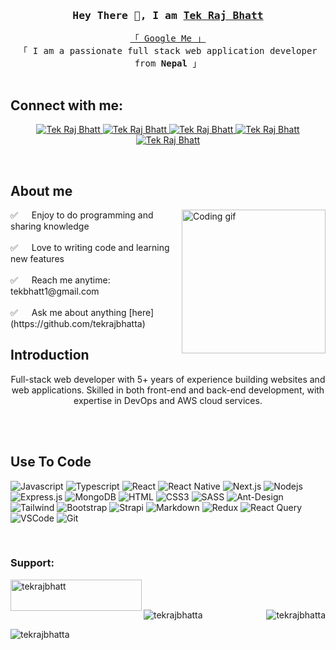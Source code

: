 <!-- Intro  -->
### <div align="center"><samp>Hey There 👋, I am <b><a target="_blank" href="#">Tek Raj Bhatt</a></b></samp></div>

<p align="center">
<samp>
<a href="https://www.google.com/search?q=Tek+Raj+Bhatt">「 Google Me 」</a>
<br>
「 I am a passionate full stack web application developer from <b>Nepal</b> 」
<br><br>
</samp>
</p>

## Connect with me:
<p align="left"></p>

<!-- Social Links Section -->
<p align="center">
  <a href="#" target="blank">
    <img src="https://img.shields.io/badge/Website-DC143C?style=for-the-badge&logo=medium&logoColor=white" alt="Tek Raj Bhatt" />
  </a>
  <a href="#" target="_blank">
    <img src="https://img.shields.io/badge/LinkedIn-0077B5?style=for-the-badge&logo=linkedin&logoColor=white" alt="Tek Raj Bhatt" />
  </a>
  <a href="#" target="_blank">
    <img src="https://img.shields.io/badge/Twitter-1DA1F2?style=for-the-badge&logo=twitter&logoColor=white" alt="Tek Raj Bhatt" />
  </a>
  <a href="#" target="_blank">
    <img src="https://img.shields.io/badge/Instagram-fe4164?style=for-the-badge&logo=instagram&logoColor=white" alt="Tek Raj Bhatt" />
  </a>
  <a href="#" target="_blank">
    <img src="https://img.shields.io/badge/Facebook-20BEFF?&style=for-the-badge&logo=facebook&logoColor=white" alt="Tek Raj Bhatt" />
  </a>
</p>
<br />

<!-- About Section -->
## About me

<p>
  <img align="right" width="230" src="https://img.freepik.com/free-vector/illustrated-hacker-activity-concept_23-2148534299.jpg" alt="Coding gif" />
  ✅ &emsp; Enjoy to do programming and sharing knowledge <br /><br />
  ✅ &emsp; Love to writing code and learning new features<br /><br />
  ✅ &emsp; Reach me anytime: tekbhatt1@gmail.com<br /><br />
  ✅ &emsp; Ask me about anything [here](https://github.com/tekrajbhatta)
</p>

## Introduction
<p align="center">
  Full-stack web developer with 5+ years of experience building websites and web applications. Skilled in both front-end and back-end development, with expertise in DevOps and AWS cloud services.
</p>

<br />
<br />

## Use To Code

![Javascript](https://img.shields.io/badge/Javascript-F0DB4F?style=for-the-badge&labelColor=black&logo=javascript&logoColor=F0DB4F)
![Typescript](https://img.shields.io/badge/Typescript-007acc?style=for-the-badge&labelColor=black&logo=typescript&logoColor=007acc)
![React](https://img.shields.io/badge/-React-61DBFB?style=for-the-badge&labelColor=black&logo=react&logoColor=61DBFB)
![React Native](https://img.shields.io/badge/React_Native-20232A?style=for-the-badge&logo=react&logoColor=61DAFB)
![Next.js](https://img.shields.io/badge/next.js-000000?style=for-the-badge&logo=nextdotjs&logoColor=white)
![Nodejs](https://img.shields.io/badge/Nodejs-3C873A?style=for-the-badge&labelColor=black&logo=node.js&logoColor=3C873A)
![Express.js](https://img.shields.io/badge/Express.js-000000?style=for-the-badge&logo=express&logoColor=white)
![MongoDB](https://img.shields.io/badge/MongoDB-4EA94B?style=for-the-badge&logo=mongodb&logoColor=white)
![HTML](https://img.shields.io/badge/HTML5-E34F26?style=for-the-badge&logo=html5&logoColor=white)
![CSS3](https://img.shields.io/badge/CSS3-1572B6?style=for-the-badge&logo=css3&logoColor=white)
![SASS](https://img.shields.io/badge/Sass-CC6699?style=for-the-badge&logo=sass&logoColor=white)
![Ant-Design](https://img.shields.io/badge/AntDesign-0170FE?style=for-the-badge&logo=antdesign&logoColor=white)
![Tailwind](https://img.shields.io/badge/Tailwind_CSS-092749?style=for-the-badge&logo=tailwindcss&logoColor=06B6D4&labelColor=000000)
![Bootstrap](https://img.shields.io/badge/Bootstrap-563D7C?style=for-the-badge&logo=bootstrap&logoColor=white)
![Strapi](https://img.shields.io/badge/strapi-2E7EEA?style=for-the-badge&logo=strapi&logoColor=white)
![Markdown](https://img.shields.io/badge/Markdown-000000?style=for-the-badge&logo=markdown&logoColor=white)
![Redux](https://img.shields.io/badge/Redux-593D88?style=for-the-badge&logo=redux&logoColor=white)
![React Query](https://img.shields.io/badge/-React_Query-FF4154?style=for-the-badge&logo=react%20query&logoColor=white)
![VSCode](https://img.shields.io/badge/Visual_Studio-0078d7?style=for-the-badge&logo=visual%20studio&logoColor=white)
![Git](https://img.shields.io/badge/Git-F05032?style=for-the-badge&logo=git&logoColor=white)

<br/>

### Support:
<p><a href="https://www.buymeacoffee.com/tekrajbhatt"> <img align="left" src="https://cdn.buymeacoffee.com/buttons/v2/default-yellow.png" height="50" width="210" alt="tekrajbhatt" /></a></p><br><br>

<p><img align="left" src="https://github-readme-stats.vercel.app/api/top-langs?username=tekrajbhatta&show_icons=true&locale=en&layout=compact" alt="tekrajbhatta" /></p>

<p>&nbsp;<img align="right" src="https://github-readme-stats.vercel.app/api?username=tekrajbhatta&show_icons=true&locale=en" alt="tekrajbhatta" /></p>

<p><img align="center" src="https://github-readme-streak-stats.herokuapp.com/?user=tekrajbhatta&" alt="tekrajbhatta" /></p>
<br><br>
